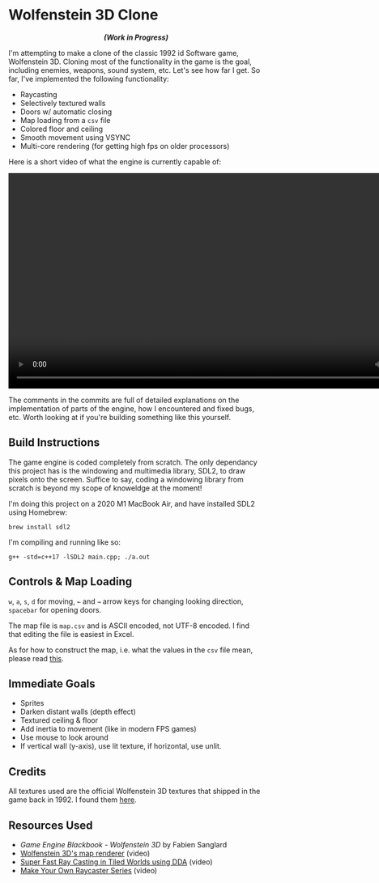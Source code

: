 # Wolfenstein 3D Clone

<p align="center"><b><i>
(Work in Progress)
</i></b></p>

I'm attempting to make a clone of the classic 1992 id Software game, Wolfenstein 3D. Cloning most of the functionality in the game is the goal, including enemies, weapons, sound system, etc. Let's see how far I get. So far, I've implemented the following functionality:
- Raycasting
- Selectively textured walls
- Doors w/ automatic closing
- Map loading from a `csv` file
- Colored floor and ceiling
- Smooth movement using VSYNC
- Multi-core rendering (for getting high fps on older processors)

Here is a short video of what the engine is currently capable of:

<div align="center">
  <video src="https://user-images.githubusercontent.com/25702188/202889868-aaf94b6c-2f61-49ab-953b-47d9a08fc103.mp4" width=852/>
</div>

The comments in the commits are full of detailed explanations on the implementation of parts of the engine, how I encountered and fixed bugs, etc. Worth looking at if you're building something like this yourself.

## Build Instructions
The game engine is coded completely from scratch. The only dependancy this project has is the windowing and multimedia library, SDL2, to draw pixels onto the screen. Suffice to say, coding a windowing library from scratch is beyond my scope of knoweldge at the moment!

I'm doing this project on a 2020 M1 MacBook Air, and have installed SDL2 using Homebrew:
```
brew install sdl2
```
I'm compiling and running like so:
```
g++ -std=c++17 -lSDL2 main.cpp; ./a.out
```
## Controls & Map Loading
`w`, `a`, `s`, `d` for moving, `←` and `→` arrow keys for changing looking direction, `spacebar` for opening doors.

The map file is `map.csv` and is ASCII encoded, not UTF-8 encoded. I find that editing the file is easiest in Excel.

As for how to construct the map, i.e. what the values in the `csv` file mean, please read [this](https://github.com/e6quisitory/wolf3d-clone/commit/3f9f9e308629098a29df2e3ec8103fddd3fc51c0#commitcomment-88618626).

## Immediate Goals
- Sprites
- Darken distant walls (depth effect)
- Textured ceiling & floor
- Add inertia to movement (like in modern FPS games)
- Use mouse to look around
- If vertical wall (y-axis), use lit texture, if horizontal, use unlit.

## Credits
All textures used are the official Wolfenstein 3D textures that shipped in the game back in 1992. I found them [here](https://www.textures-resource.com/pc_computer/wolf3d/texture/1375/).

## Resources Used
- _Game Engine Blackbook - Wolfenstein 3D_ by Fabien Sanglard
- [Wolfenstein 3D's map renderer](https://www.youtube.com/watch?v=eOCQfxRQ2pY) (video)
- [Super Fast Ray Casting in Tiled Worlds using DDA](https://www.youtube.com/watch?v=NbSee-XM7WA) (video)
- [Make Your Own Raycaster Series](https://www.youtube.com/watch?v=gYRrGTC7GtA) (video)